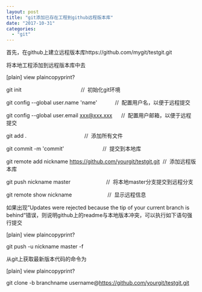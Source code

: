 ```yaml
---
layout: post
title: "git添加已存在工程到github远程版本库"
date: "2017-10-31"
categories: 
  - "git"
---
```


首先，在github上建立远程版本库https://github.com/mygit/testgit.git

将本地工程添加到远程版本库中去

\[plain\] view plaincopyprint?

git init                                        //  初始化git环境

git config --global user.name 'name'            //  配置用户名，以便于远程提交

git config --global user.email xxx@xxx.xxx      //  配置用户邮箱，以便于远程提交

git add .                                       //  添加所有文件

git commit -m 'commit'                          //  提交到本地库

git remote add nickname https://github.com/yourgit/testgit.git  //  添加远程版本库

git push nickname master                        //  将本地master分支提交到远程分支

git remote show nickname                        //  显示远程信息

如果出现”Updates were rejected because the tip of your current branch is behind“错误，则说明github上的readme与本地版本冲突，可以执行如下语句强行提交

\[plain\] view plaincopyprint?

git push -u nickname master -f

从git上获取最新版本代码的命令为

\[plain\] view plaincopyprint?

git clone -b branchname username@https://github.com/yourgit/testgit.git
